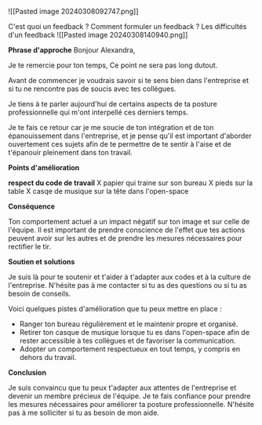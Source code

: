 ![[Pasted image 20240308092747.png]]

C'est quoi un feedback ?
Comment formuler un feedback ?
Les difficultés d'un feedback
![[Pasted image 20240308140940.png]]


**Phrase d'approche**
Bonjour Alexandra,

Je te remercie pour ton temps, Ce point ne sera pas long dutout.

Avant de commencer je voudrais savoir si te sens bien dans l'entreprise et si tu ne rencontre pas de soucis avec tes collègues.

Je tiens à te parler aujourd'hui de certains aspects de ta posture professionnelle qui m'ont interpellé ces derniers temps.

Je te fais ce retour car je me soucie de ton intégration et de ton épanouissement dans l'entreprise, et je pense qu'il est important d'aborder ouvertement ces sujets afin de te permettre de te sentir à l'aise et de t'épanouir pleinement dans ton travail.

**Points d'amélioration**

**respect du code de travail**
X papier qui traine sur son bureau
X pieds sur la table
X casqe de musique sur la tête dans l'open-space

**Conséquence**

Ton comportement actuel a un impact négatif sur ton image et sur celle de l'équipe. Il est important de prendre conscience de l'effet que tes actions peuvent avoir sur les autres et de prendre les mesures nécessaires pour rectifier le tir.

**Soutien et solutions**

Je suis là pour te soutenir et t'aider à t'adapter aux codes et à la culture de l'entreprise. N'hésite pas à me contacter si tu as des questions ou si tu as besoin de conseils.

Voici quelques pistes d'amélioration que tu peux mettre en place :

- Ranger ton bureau régulièrement et le maintenir propre et organisé.
- Retirer ton casque de musique lorsque tu es dans l'open-space afin de rester accessible à tes collègues et de favoriser la communication.
- Adopter un comportement respectueux en tout temps, y compris en dehors du travail.

**Conclusion**

Je suis convaincu que tu peux t'adapter aux attentes de l'entreprise et devenir un membre précieux de l'équipe. Je te fais confiance pour prendre les mesures nécessaires pour améliorer ta posture professionnelle. N'hésite pas à me solliciter si tu as besoin de mon aide.